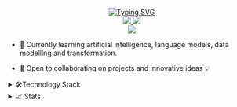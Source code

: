 <p align="center">
<a href="https://github.com/evans-nyang">
<!-- <img src="https://readme-typing-svg.demolab.com?font=Georgia&size=18&duration=2000&pause=100&multiline=true&width=500&height=80+Code&pause=1000&color=000000&width=500&lines=Johnevans+Nyawanga;Data+Engineer+%7C+Python+Developer;Data+%7C+Cloud+%7C+AI" alt="Typing SVG" /> -->
<img src="https://readme-typing-svg.demolab.com?font=Georgia&size=18&duration=2000&pause=100&multiline=true&width=500&height=80+Code&pause=1000&color=2275d0&lines=Johnevans+Nyawanga;Data+Practitioner+%7C+Python+Developer;Data+%7C+Cloud+%7C+AI" alt="Typing SVG" />
</a>

<br/>

<a href="https://www.linkedin.com/in/johnevans-nyawanga/">
    <img src="https://img.shields.io/badge/-Linkedin-blue?style=flat-square&logo=linkedin">
</a>
<a href="nyangjohnevans@outlook.com">
    <img src="https://img.shields.io/badge/-Email-red?style=flat-square&logo=gmail&logoColor=white">
</a>

<br/>

<a href="https://github.com/evans-nyang">
    <img src="https://github-stats-alpha.vercel.app/api?username=evans-nyang&cc=000e&tc=fff&ic=fff&bc=0000">
</a>

</p>

<!-- * 📖  -->

* 🌱 Currently learning artificial intelligence, language models, data modelling and transformation.

* 👀 Open to collaborating on projects and innovative ideas 💡

<!-- * ⚡ -->

<details>
  <summary>🛠️Technology Stack</summary>
  <!-- Some badges are from https://github.com/Ileriayo/markdown-badges -->

  <h4>👨‍💻 Programming and Scripting Languages</h4>

  <p>
      <a href="#"><img alt="Python" src="https://img.shields.io/badge/Python-14354C.svg?logo=python&logoColor=white"></a>
      <a href="#"><img alt="SQL" src="https://custom-icon-badges.demolab.com/badge/SQL-025E8C.svg?logo=database&logoColor=white"></a>
      <a href="#"><img alt="Bash" src="https://img.shields.io/badge/Bash-121011.svg?logo=gnu-bash&logoColor=white"></a>
      <a href="#"><img alt="Java" src="https://custom-icon-badges.demolab.com/badge/Java-007396.svg?logo=java&logoColor=white"></a>
  </p>

  <h4>🗄️ Database Management</h4>

  <p>
      <a href="#"><img alt="MySQL" src="https://img.shields.io/badge/MySQL-00f.svg?logo=mysql&logoColor=white"></a>
      <a href="#"><img alt="PostgreSQL" src ="https://img.shields.io/badge/PostgreSQL-316192.svg?logo=postgresql&logoColor=white"></a>
  </p>
  
  <h4>🖥 Cloud & Web Hosting</h4>

  <p>
      <a href="#"><img alt="AWS" src="https://img.shields.io/badge/AWS-232F3E.svg?logo=amazon-aws&logoColor=white"></a>
      <a href="#"><img alt="GCP" src="https://img.shields.io/badge/Google%20Cloud-4285F4.svg?logo=google-cloud&logoColor=white"></a>
      <a href="#"><img alt="Azure" src="https://img.shields.io/badge/Azure-0078D4.svg?logo=microsoft-azure&logoColor=white"></a>
      <a href="#"><img alt="GitHub Pages" src="https://img.shields.io/badge/GitHub%20Pages-327FC7.svg?logo=github&logoColor=white"></a>
  </p>


  <h4>💻 Software and Tools</h4>

  <p>
      <a href="#"><img alt="Terraform" src="https://img.shields.io/badge/Terraform-623CE4.svg?logo=terraform&logoColor=white"></a>
      <a href="#"><img alt="dbt" src="https://img.shields.io/badge/dbt-FF5733.svg?logo=dbt&logoColor=white"></a>
      <a href="#"><img alt="Git" src="https://img.shields.io/badge/Git-F05033.svg?logo=git&logoColor=white"></a>
      <a href="#"><img alt="GitHub" src="https://img.shields.io/badge/GitHub-181717.svg?logo=github&logoColor=white"></a>
      <a href="#"><img alt="Airflow" src="https://img.shields.io/badge/Airflow-007BFF.svg?logo=apache-airflow&logoColor=white"></a>
      <a href="#"><img alt="Grafana" src="https://img.shields.io/badge/Grafana-F46800.svg?logo=grafana&logoColor=white"></a>
      <a href="#"><img alt="Power BI" src="https://img.shields.io/badge/Power%20BI-F2C811.svg?logo=powerbi&logoColor=black"></a>
      <a href="#"><img alt="Docker" src="https://img.shields.io/badge/Docker-2496ED.svg?logo=docker&logoColor=white"></a>
      <a href="#"><img alt="OpenAI" src="https://img.shields.io/badge/OpenAI-412991.svg?logo=openai&logoColor=white"></a>
      <a href="#"><img alt="Hugging Face" src="https://img.shields.io/badge/Hugging%20Face-FFD700.svg?logo=huggingface&logoColor=white"></a>
      <a href="#"><img alt="Slack" src="https://img.shields.io/badge/Slack-4A154B.svg?logo=slack&logoColor=white"></a>
  </p>

</details>

<details>
<summary>📈 Stats</summary>
<h4>My Github Stats</h4>

![](http://github-profile-summary-cards.vercel.app/api/cards/profile-details?username=evans-nyang&theme=dark)

![](http://github-profile-summary-cards.vercel.app/api/cards/repos-per-language?username=evans-nyang&theme=dark)
![](http://github-profile-summary-cards.vercel.app/api/cards/most-commit-language?username=evans-nyang&theme=dark)
![](https://github-readme-streak-stats.herokuapp.com/?user=evans-nyang&theme=dark)

<br>

</details>

